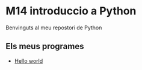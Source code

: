 # M14 introduccio a Python

Benvinguts al meu repostori de Python

## Els meus programes

- [Hello world](hello_world.py)

